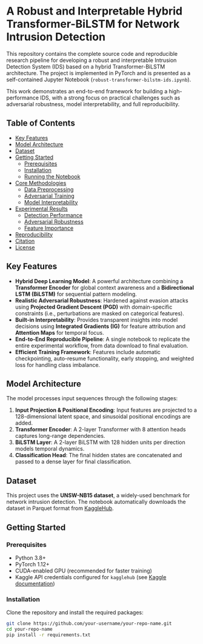 # A Robust and Interpretable Hybrid Transformer-BiLSTM for Network Intrusion Detection

This repository contains the complete source code and reproducible research pipeline for developing a robust and interpretable Intrusion Detection System (IDS) based on a hybrid Transformer-BiLSTM architecture. The project is implemented in PyTorch and is presented as a self-contained Jupyter Notebook (`robust-transformer-bilstm-ids.ipynb`).

This work demonstrates an end-to-end framework for building a high-performance IDS, with a strong focus on practical challenges such as adversarial robustness, model interpretability, and full reproducibility.

## Table of Contents
- [Key Features](#key-features)
- [Model Architecture](#model-architecture)
- [Dataset](#dataset)
- [Getting Started](#getting-started)
  - [Prerequisites](#prerequisites)
  - [Installation](#installation)
  - [Running the Notebook](#running-the-notebook)
- [Core Methodologies](#core-methodologies)
  - [Data Preprocessing](#data-preprocessing)
  - [Adversarial Training](#adversarial-training)
  - [Model Interpretability](#model-interpretability)
- [Experimental Results](#experimental-results)
  - [Detection Performance](#detection-performance)
  - [Adversarial Robustness](#adversarial-robustness)
  - [Feature Importance](#feature-importance)
- [Reproducibility](#reproducibility)
- [Citation](#citation)
- [License](#license)

## Key Features
- **Hybrid Deep Learning Model**: A powerful architecture combining a **Transformer Encoder** for global context awareness and a **Bidirectional LSTM (BiLSTM)** for sequential pattern modeling.
- **Realistic Adversarial Robustness**: Hardened against evasion attacks using **Projected Gradient Descent (PGD)** with domain-specific constraints (i.e., perturbations are masked on categorical features).
- **Built-in Interpretability**: Provides transparent insights into model decisions using **Integrated Gradients (IG)** for feature attribution and **Attention Maps** for temporal focus.
- **End-to-End Reproducible Pipeline**: A single notebook to replicate the entire experimental workflow, from data download to final evaluation.
- **Efficient Training Framework**: Features include automatic checkpointing, auto-resume functionality, early stopping, and weighted loss for handling class imbalance.

## Model Architecture
The model processes input sequences through the following stages:
1.  **Input Projection & Positional Encoding**: Input features are projected to a 128-dimensional latent space, and sinusoidal positional encodings are added.
2.  **Transformer Encoder**: A 2-layer Transformer with 8 attention heads captures long-range dependencies.
3.  **BiLSTM Layer**: A 2-layer BiLSTM with 128 hidden units per direction models temporal dynamics.
4.  **Classification Head**: The final hidden states are concatenated and passed to a dense layer for final classification.

<!-- Optional: Add a simple diagram of the architecture here -->
<!-- ![Model Architecture Diagram](architecture.png) -->

## Dataset
This project uses the **UNSW-NB15 dataset**, a widely-used benchmark for network intrusion detection. The notebook automatically downloads the dataset in Parquet format from [KaggleHub](https://www.kaggle.com/datasets/dhoogla/unswnb15).

## Getting Started

### Prerequisites
- Python 3.8+
- PyTorch 1.12+
- CUDA-enabled GPU (recommended for faster training)
- Kaggle API credentials configured for `kagglehub` (see [Kaggle documentation](https://www.kaggle.com/docs/api))

### Installation
Clone the repository and install the required packages:
```bash
git clone https://github.com/your-username/your-repo-name.git
cd your-repo-name
pip install -r requirements.txt
